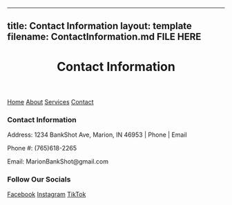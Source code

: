 
---
title: Contact Information
layout: template
filename: ContactInformation.md FILE HERE
--- 
<html lang="en">
<body>
  <header>
    <h1>Contact Information</h1>
  </header>

  <nav>
    <a href="https://https://nytro765.github.io/BankShot/">Home</a>
    <a href="https://www.example.com">About</a>
    <a href="https://www.example.com">Services</a>
    <a href="ContactInformation.md">Contact</a>
  </nav>

  <footer>
    <h3> Contact Information </h3>
    <p>Address: 1234 BankShot Ave, Marion, IN 46953 | Phone | Email</p>
    <p>Phone #: (765)618-2265</p>
    <p>Email: MarionBankShot@gmail.com</p>
    <h3> Follow Our Socials </h3>
    <a href="https://www.example.com">Facebook</a>
    <a href="https://www.example.com">Instagram</a>
    <a href="https://www.example.com">TikTok</a>
  </footer>

</body>
</html>

